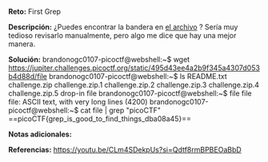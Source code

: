**Reto:** First Grep

**Descripción:**
¿Puedes encontrar la bandera en [el archivo](https://jupiter.challenges.picoctf.org/static/495d43ee4a2b9f345a4307d053b4d88d/file) ? Sería muy tedioso revisarlo manualmente, pero algo me dice que hay una mejor manera.

**Solución:**
brandonogc0107-picoctf@webshell:~$ wget https://jupiter.challenges.picoctf.org/static/495d43ee4a2b9f345a4307d053b4d88d/file
brandonogc0107-picoctf@webshell:~$ ls
README.txt  challenge.zip  challenge.zip.1  challenge.zip.2  challenge.zip.3  challenge.zip.4  challenge.zip.5  drop-in  file
brandonogc0107-picoctf@webshell:~$ file file
file: ASCII text, with very long lines (4200)
brandonogc0107-picoctf@webshell:~$ cat file | grep "picoCTF"
==picoCTF{grep_is_good_to_find_things_dba08a45}==

**Notas adicionales:**

**Referencias:** 
https://youtu.be/CLm4SDekpUs?si=Qdtf8rmBPBEOaBbD